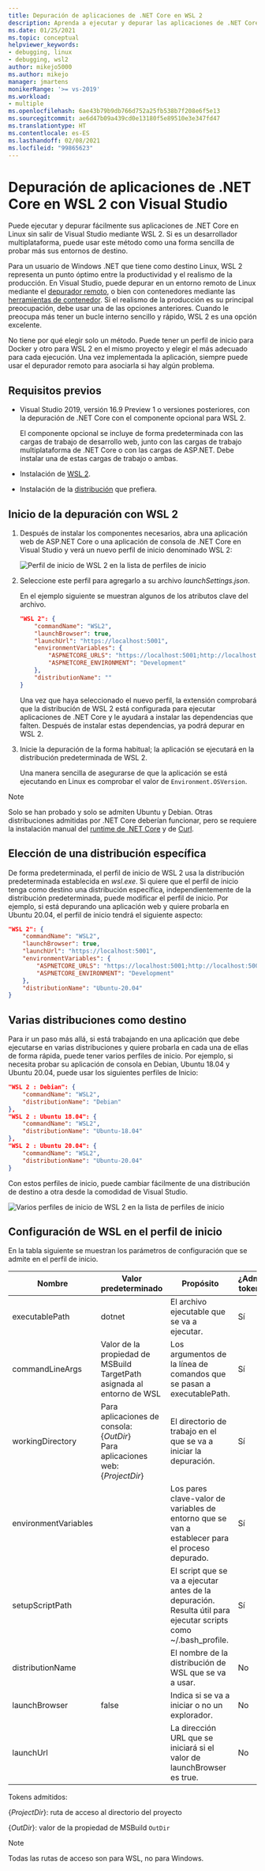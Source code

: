 ```yaml
---
title: Depuración de aplicaciones de .NET Core en WSL 2
description: Aprenda a ejecutar y depurar las aplicaciones de .NET Core en WSL 2 sin salir de Visual Studio.
ms.date: 01/25/2021
ms.topic: conceptual
helpviewer_keywords:
- debugging, linux
- debugging, wsl2
author: mikejo5000
ms.author: mikejo
manager: jmartens
monikerRange: '>= vs-2019'
ms.workload:
- multiple
ms.openlocfilehash: 6ae43b79b9db766d752a25fb538b7f208e6f5e13
ms.sourcegitcommit: ae6d47b09a439cd0e13180f5e89510e3e347fd47
ms.translationtype: HT
ms.contentlocale: es-ES
ms.lasthandoff: 02/08/2021
ms.locfileid: "99865623"
---
```

# <a name="debug-net-core-apps-in-wsl-2-with-visual-studio"></a>Depuración de aplicaciones de .NET Core en WSL 2 con Visual Studio

Puede ejecutar y depurar fácilmente sus aplicaciones de .NET Core en Linux sin salir de Visual Studio mediante WSL 2. Si es un desarrollador multiplataforma, puede usar este método como una forma sencilla de probar más sus entornos de destino.

Para un usuario de Windows .NET que tiene como destino Linux, WSL 2 representa un punto óptimo entre la productividad y el realismo de la producción. En Visual Studio, puede depurar en un entorno remoto de Linux mediante el [depurador remoto](../debugger/remote-debugging-dotnet-core-linux-with-ssh.md), o bien con contenedores mediante las [herramientas de contenedor](../containers/overview.md). Si el realismo de la producción es su principal preocupación, debe usar una de las opciones anteriores. Cuando le preocupa más tener un bucle interno sencillo y rápido, WSL 2 es una opción excelente.

No tiene por qué elegir solo un método. Puede tener un perfil de inicio para Docker y otro para WSL 2 en el mismo proyecto y elegir el más adecuado para cada ejecución. Una vez implementada la aplicación, siempre puede usar el depurador remoto para asociarla si hay algún problema.

## <a name="prerequisites"></a>Requisitos previos

- Visual Studio 2019, versión 16.9 Preview 1 o versiones posteriores, con la depuración de .NET Core con el componente opcional para WSL 2.

  El componente opcional se incluye de forma predeterminada con las cargas de trabajo de desarrollo web, junto con las cargas de trabajo multiplataforma de .NET Core o con las cargas de ASP.NET. Debe instalar una de estas cargas de trabajo o ambas.

- Instalación de [WSL 2](/windows/wsl/about).

- Instalación de la [distribución](https://aka.ms/wslstore) que prefiera.

## <a name="start-debugging-with-wsl-2"></a>Inicio de la depuración con WSL 2

1. Después de instalar los componentes necesarios, abra una aplicación web de ASP.NET Core o una aplicación de consola de .NET Core en Visual Studio y verá un nuevo perfil de inicio denominado WSL 2:

   ![Perfil de inicio de WSL 2 en la lista de perfiles de inicio](media/linux-wsl2-debugging-select-launch-profile.png)

1. Seleccione este perfil para agregarlo a su archivo *launchSettings.json*.

   En el ejemplo siguiente se muestran algunos de los atributos clave del archivo.

    ```json
    "WSL 2": {
        "commandName": "WSL2",
        "launchBrowser": true,
        "launchUrl": "https://localhost:5001",
        "environmentVariables": {
            "ASPNETCORE_URLS": "https://localhost:5001;http://localhost:5000",
            "ASPNETCORE_ENVIRONMENT": "Development"
        },
        "distributionName": ""
    }
    ```

   Una vez que haya seleccionado el nuevo perfil, la extensión comprobará que la distribución de WSL 2 está configurada para ejecutar aplicaciones de .NET Core y le ayudará a instalar las dependencias que falten. Después de instalar estas dependencias, ya podrá depurar en WSL 2.

1. Inicie la depuración de la forma habitual; la aplicación se ejecutará en la distribución predeterminada de WSL 2.

   Una manera sencilla de asegurarse de que la aplicación se está ejecutando en Linux es comprobar el valor de `Environment.OSVersion`.

>[!NOTE]
> Solo se han probado y solo se admiten Ubuntu y Debian. Otras distribuciones admitidas por .NET Core deberían funcionar, pero se requiere la instalación manual del [runtime de .NET Core](https://aka.ms/wsldotnet) y de [Curl](https://curl.haxx.se/).

## <a name="choose-a-specific-distribution"></a>Elección de una distribución específica

De forma predeterminada, el perfil de inicio de WSL 2 usa la distribución predeterminada establecida en *wsl.exe*. Si quiere que el perfil de inicio tenga como destino una distribución específica, independientemente de la distribución predeterminada, puede modificar el perfil de inicio. Por ejemplo, si está depurando una aplicación web y quiere probarla en Ubuntu 20.04, el perfil de inicio tendrá el siguiente aspecto:

```json
"WSL 2": {
    "commandName": "WSL2",
    "launchBrowser": true,
    "launchUrl": "https://localhost:5001",
    "environmentVariables": {
        "ASPNETCORE_URLS": "https://localhost:5001;http://localhost:5000",
        "ASPNETCORE_ENVIRONMENT": "Development"
    },
    "distributionName": "Ubuntu-20.04"
}
```

## <a name="target-multiple-distributions"></a>Varias distribuciones como destino

Para ir un paso más allá, si está trabajando en una aplicación que debe ejecutarse en varias distribuciones y quiere probarla en cada una de ellas de forma rápida, puede tener varios perfiles de inicio. Por ejemplo, si necesita probar su aplicación de consola en Debian, Ubuntu 18.04 y Ubuntu 20.04, puede usar los siguientes perfiles de Inicio:

```json
"WSL 2 : Debian": {
    "commandName": "WSL2",
    "distributionName": "Debian"
},
"WSL 2 : Ubuntu 18.04": {
    "commandName": "WSL2",
    "distributionName": "Ubuntu-18.04"
},
"WSL 2 : Ubuntu 20.04": {
    "commandName": "WSL2",
    "distributionName": "Ubuntu-20.04"
}
```

Con estos perfiles de inicio, puede cambiar fácilmente de una distribución de destino a otra desde la comodidad de Visual Studio.

![Varios perfiles de inicio de WSL 2 en la lista de perfiles de inicio](media/linux-wsl2-debugging-switch-target-distribution.png)

## <a name="wsl-settings-in-the-launch-profile"></a>Configuración de WSL en el perfil de inicio

En la tabla siguiente se muestran los parámetros de configuración que se admite en el perfil de inicio.

|Nombre|Valor predeterminado|Propósito|¿Admite tokens?|
|-|-|-|-|
|executablePath|dotnet|El archivo ejecutable que se va a ejecutar.|Sí|
|commandLineArgs|Valor de la propiedad de MSBuild TargetPath asignada al entorno de WSL|Los argumentos de la línea de comandos que se pasan a executablePath.|Sí|
|workingDirectory|Para aplicaciones de consola: {*OutDir*}</br>Para aplicaciones web: {*ProjectDir*}|El directorio de trabajo en el que se va a iniciar la depuración.|Sí|
|environmentVariables||Los pares clave-valor de variables de entorno que se van a establecer para el proceso depurado.|Sí|
|setupScriptPath||El script que se va a ejecutar antes de la depuración. Resulta útil para ejecutar scripts como ~/.bash_profile.|Sí|
|distributionName||El nombre de la distribución de WSL que se va a usar.|No|
|launchBrowser|false|Indica si se va a iniciar o no un explorador.|No|
|launchUrl||La dirección URL que se iniciará si el valor de launchBrowser es true.|No|

Tokens admitidos:

{*ProjectDir*}: ruta de acceso al directorio del proyecto

{*OutDir*}: valor de la propiedad de MSBuild `OutDir`

>[!NOTE]
> Todas las rutas de acceso son para WSL, no para Windows.
